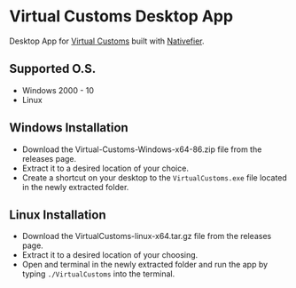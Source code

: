 # Virtual Customs Desktop App
Desktop App for [Virtual Customs](https://vurtalcustoms.net) built with [Nativefier](https://github.com/jiahaog/nativefier).



## Supported O.S.

 - Windows 2000 - 10
 - Linux
 


## Windows Installation

 - Download the Virtual-Customs-Windows-x64-86.zip file from the releases page.
 - Extract it to a desired location of your choice.
 - Create a shortcut on your desktop to the `VirtualCustoms.exe` file located in the newly extracted folder.



## Linux Installation

 - Download the VirtualCustoms-linux-x64.tar.gz file from the releases page.
 - Extract it to a desired location of your choosing.
 - Open and terminal in the newly extracted folder and run the app by typing `./VirtualCustoms` into the terminal.


